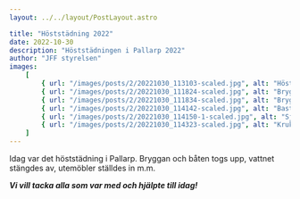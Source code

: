 ```yaml
---
layout: ../../layout/PostLayout.astro

title: "Höststädning 2022"
date: 2022-10-30
description: "Höststädningen i Pallarp 2022"
author: "JFF styrelsen"
images:
    [
        { url: "/images/posts/2/20221030_113103-scaled.jpg", alt: "Höststädning i Pallarp" },
        { url: "/images/posts/2/20221030_111824-scaled.jpg", alt: "Brygga och båt tas upp" },
        { url: "/images/posts/2/20221030_111834-scaled.jpg", alt: "Brygga och båt tas upp" },
        { url: "/images/posts/2/20221030_114142-scaled.jpg", alt: "Bastun" },
        { url: "/images/posts/2/20221030_114150-1-scaled.jpg", alt: "Sjunnarydssjön" },
        { url: "/images/posts/2/20221030_114323-scaled.jpg", alt: "Kruka" },
    ]
---
```


Idag var det höststädning i Pallarp. Bryggan och båten togs upp, vattnet stängdes av, utemöbler ställdes in m.m.

**_Vi vill tacka alla som var med och hjälpte till idag!_**
